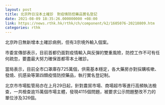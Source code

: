 ```yaml
---
layout: post
title: 北京昨日沒本土確診　對疫情防控藥品實名登記
date: 2021-08-09 18:35:26.000000000 +08:00
link: https://news.rthk.hk/rthk/ch/component/k2/1605076-20210809.htm
categories: rthk
---
```


北京昨日無新增本土確診病例，但有3宗境外輸入個案。

市委宣傳部表示，目前首都仍面對疫情輸入與反彈的雙重風險，防控工作不可有任何疏忽，要盡最大努力確保首都零本土確診。

當局表示，目前全市口罩庫存725萬個，供需基本穩定，各大藥房亦對採購咳嗽、發燒、抗感染等第四類疫情防控藥品，執行實名登記制。

北京市市場監管局亦在上月29日起，針對農貿市場、商場超市等進行高頻執法檢查，一共檢查逾15萬個市場主體，發現4115個問題，被要求公示問題整改不力的單位涉及326個。
